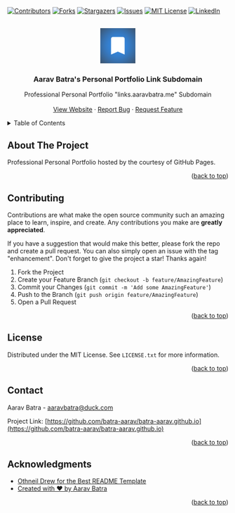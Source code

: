 [![Contributors][contributors-shield]][contributors-url]
[![Forks][forks-shield]][forks-url]
[![Stargazers][stars-shield]][stars-url]
[![Issues][issues-shield]][issues-url]
[![MIT License][license-shield]][license-url]
[![LinkedIn][linkedin-shield]][linkedin-url]



<!-- PROJECT LOGO -->
<br />
<div align="center">
  <a href="https://github.com/batra-aarav/batra-aarav.github.io">
    <img src="siteicon.png" alt="Logo" width="80" height="80">
  </a>

<h3 align="center">Aarav Batra's Personal Portfolio Link Subdomain</h3>

  <p align="center">
    Professional Personal Portfolio "links.aaravbatra.me" Subdomain
    <br />
    <br />
    <a href="https://github.com/batra-aarav/batra-aarav.github.io">View Website</a>
    ·
    <a href="https://github.com/batra-aarav/batra-aarav.github.io/issues">Report Bug</a>
    ·
    <a href="https://github.com/batra-aarav/batra-aarav.github.io/issues">Request Feature</a>
  </p>
</div>



<!-- TABLE OF CONTENTS -->
<details>
  <summary>Table of Contents</summary>
  <ol>
    <li><a href="#about-the-project">About The Project</a>
    <li><a href="#contributing">Contributing</a></li>
    <li><a href="#license">License</a></li>
    <li><a href="#contact">Contact</a></li>
    <li><a href="#acknowledgments">Acknowledgments</a></li>
  </ol>
</details>



<!-- ABOUT THE PROJECT -->
## About The Project

Professional Personal Portfolio hosted by the courtesy of GitHub Pages.

<p align="right">(<a href="#readme-top">back to top</a>)</p>

## Contributing

Contributions are what make the open source community such an amazing place to learn, inspire, and create. Any contributions you make are **greatly appreciated**.

If you have a suggestion that would make this better, please fork the repo and create a pull request. You can also simply open an issue with the tag "enhancement".
Don't forget to give the project a star! Thanks again!

1. Fork the Project
2. Create your Feature Branch (`git checkout -b feature/AmazingFeature`)
3. Commit your Changes (`git commit -m 'Add some AmazingFeature'`)
4. Push to the Branch (`git push origin feature/AmazingFeature`)
5. Open a Pull Request

<p align="right">(<a href="#readme-top">back to top</a>)</p>


<!-- LICENSE -->
## License

Distributed under the MIT License. See `LICENSE.txt` for more information.

<p align="right">(<a href="#readme-top">back to top</a>)</p>



<!-- CONTACT -->
## Contact

Aarav Batra - aaravbatra@duck.com

Project Link: [https://github.com/batra-aarav/batra-aarav.github.io](https://github.com/batra-aarav/batra-aarav.github.io)

<p align="right">(<a href="#readme-top">back to top</a>)</p>



<!-- ACKNOWLEDGMENTS -->
## Acknowledgments

* [Othneil Drew for the Best README Template](https://github.com/othneildrew/Best-README-Template)
* [Created with ❤️ by Aarav Batra](https://github.com/batra-aarav)

<p align="right">(<a href="#readme-top">back to top</a>)</p>



<!-- MARKDOWN LINKS & IMAGES -->
<!-- https://www.markdownguide.org/basic-syntax/#reference-style-links -->
[contributors-shield]: https://img.shields.io/github/contributors/batra-aarav/batra-aarav.github.io.svg?style=for-the-badge
[contributors-url]: https://github.com/batra-aarav/batra-aarav.github.io/graphs/contributors
[forks-shield]: https://img.shields.io/github/forks/batra-aarav/batra-aarav.github.io.svg?style=for-the-badge
[forks-url]: https://github.com/batra-aarav/batra-aarav.github.io/network/members
[stars-shield]: https://img.shields.io/github/stars/batra-aarav/batra-aarav.github.io.svg?style=for-the-badge
[stars-url]: https://github.com/batra-aarav/batra-aarav.github.io/stargazers
[issues-shield]: https://img.shields.io/github/issues/batra-aarav/batra-aarav.github.io.svg?style=for-the-badge
[issues-url]: https://github.com/batra-aarav/batra-aarav.github.io/issues
[license-shield]: https://img.shields.io/github/license/batra-aarav/batra-aarav.github.io.svg?style=for-the-badge
[license-url]: https://github.com/batra-aarav/batra-aarav.github.io/blob/master/LICENSE.txt
[linkedin-shield]: https://img.shields.io/badge/-LinkedIn-black.svg?style=for-the-badge&logo=linkedin&colorB=555
[linkedin-url]: https://linkedin.com/in/aarav-batra-a0abaa2a4
